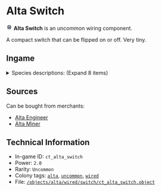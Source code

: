 # Alta Switch

<img src="https://raw.githubusercontent.com/Ceterai/Enternia/main/objects/alta/wired/switch/icon.png" alt="Alta Switch icon" loading="lazy" height=16px width="auto" /> **Alta Switch** is an uncommon wiring component.

A compact switch that can be flipped on or off. Very tiny.

## Ingame

<details><summary>Species descriptions: (Expand 8 items)</summary>

- Alta: A simple power switch. Used for emergency power offs and as part of larger mechanisms.
- Apex: A switch. It activates something.
- Avian: This tiny switch must activate something.
- Floran: Ssswitch!
- Glitch: Surprised. This small switch doesn't look that powerful.
- Human: How many times can I flip this switch on and off I wonder.
- Hylotl: A basic switch. It can be used to activate something.
- Novakid: I can flip this here switch!

</details>

## Sources

Can be bought from merchants:

- [Alta Engineer](https://ceterai.github.io/MyEnternia/Wiki/AltaEngineer)
- [Alta Miner](https://ceterai.github.io/MyEnternia/Wiki/AltaMiner)

## Technical Information

- In-game ID: `ct_alta_switch`
- Power: `2.0`
- Rarity: `Uncommon`
- Colony tags: [`alta`](https://ceterai.github.io/MyEnternia/Wiki/Tags/Alta), [`uncommon`](https://ceterai.github.io/MyEnternia/Wiki/Tags/Uncommon), [`wired`](https://ceterai.github.io/MyEnternia/Wiki/Tags/Wired)
- File: [`/objects/alta/wired/switch/ct_alta_switch.object`](https://github.com/Ceterai/Enternia/blob/main/objects/alta/wired/switch/ct_alta_switch.object)
